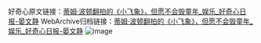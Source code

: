 好奇心原文链接：[蒂姆·波顿翻拍的《小飞象》，但愿不会毁童年_娱乐_好奇心日报-晏文静](https://www.qdaily.com/articles/7292.html)
WebArchive归档链接：[蒂姆·波顿翻拍的《小飞象》，但愿不会毁童年_娱乐_好奇心日报-晏文静](http://web.archive.org/web/20190623172156/https://www.qdaily.com/articles/7292.html)
![image](http://ww3.sinaimg.cn/large/007d5XDply1g3wi4yf5e8j30u02sw1kx)
